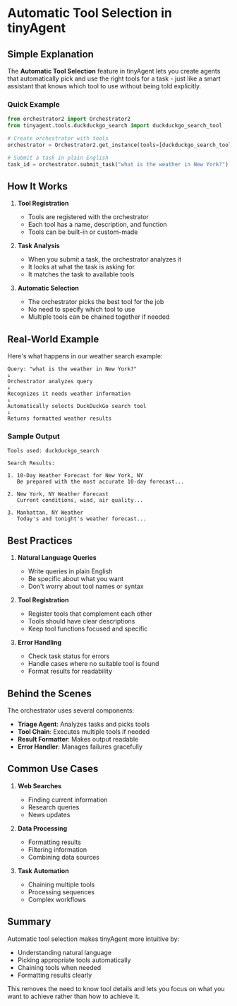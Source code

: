 # Automatic Tool Selection in tinyAgent

## Simple Explanation

The **Automatic Tool Selection** feature in tinyAgent lets you create agents that automatically pick and use the right tools for a task - just like a smart assistant that knows which tool to use without being told explicitly.

### Quick Example

```python
from orchestrator2 import Orchestrator2
from tinyagent.tools.duckduckgo_search import duckduckgo_search_tool

# Create orchestrator with tools
orchestrator = Orchestrator2.get_instance(tools=[duckduckgo_search_tool])

# Submit a task in plain English
task_id = orchestrator.submit_task("what is the weather in New York?")
```

## How It Works

1. **Tool Registration**

   - Tools are registered with the orchestrator
   - Each tool has a name, description, and function
   - Tools can be built-in or custom-made

2. **Task Analysis**

   - When you submit a task, the orchestrator analyzes it
   - It looks at what the task is asking for
   - It matches the task to available tools

3. **Automatic Selection**
   - The orchestrator picks the best tool for the job
   - No need to specify which tool to use
   - Multiple tools can be chained together if needed

## Real-World Example

Here's what happens in our weather search example:

```
Query: "what is the weather in New York?"
↓
Orchestrator analyzes query
↓
Recognizes it needs weather information
↓
Automatically selects DuckDuckGo search tool
↓
Returns formatted weather results
```

### Sample Output

```
Tools used: duckduckgo_search

Search Results:

1. 10-Day Weather Forecast for New York, NY
   Be prepared with the most accurate 10-day forecast...

2. New York, NY Weather Forecast
   Current conditions, wind, air quality...

3. Manhattan, NY Weather
   Today's and tonight's weather forecast...
```

## Best Practices

1. **Natural Language Queries**

   - Write queries in plain English
   - Be specific about what you want
   - Don't worry about tool names or syntax

2. **Tool Registration**

   - Register tools that complement each other
   - Tools should have clear descriptions
   - Keep tool functions focused and specific

3. **Error Handling**
   - Check task status for errors
   - Handle cases where no suitable tool is found
   - Format results for readability

## Behind the Scenes

The orchestrator uses several components:

- **Triage Agent**: Analyzes tasks and picks tools
- **Tool Chain**: Executes multiple tools if needed
- **Result Formatter**: Makes output readable
- **Error Handler**: Manages failures gracefully

## Common Use Cases

1. **Web Searches**

   - Finding current information
   - Research queries
   - News updates

2. **Data Processing**

   - Formatting results
   - Filtering information
   - Combining data sources

3. **Task Automation**
   - Chaining multiple tools
   - Processing sequences
   - Complex workflows

## Summary

Automatic tool selection makes tinyAgent more intuitive by:

- Understanding natural language
- Picking appropriate tools automatically
- Chaining tools when needed
- Formatting results clearly

This removes the need to know tool details and lets you focus on what you want to achieve rather than how to achieve it.
